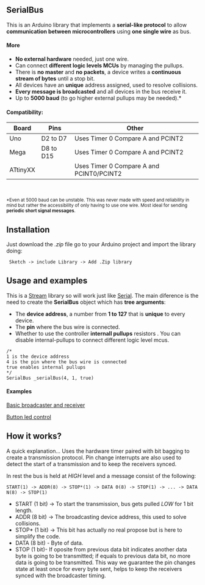 


## SerialBus
This is an Arduino library that implements a **serial-like protocol** to allow **communication between microcontrollers** using **one single wire** as bus. 

#### More
- **No external hardware** needed, just one wire.
- Can connect **different logic levels MCUs**  by managing the pullups.
- There is **no master** and **no packets**, a device writes a **continuous stream of bytes** until a stop bit. 
- All devices have an **unique** address assigned, used to resolve collisions.
- **Every message is broadcasted** and all devices in the bus receive it. 
- Up to **5000 baud** (to go higher external pullups may be needed).*



#### Compatibility:


Board       |       Pins        |       Other
------------|-------------------|---------------------
Uno         | D2 to D7          |   Uses Timer 0 Compare A and PCINT2
Mega        | D8 to D15         |   Uses Timer 0 Compare A and PCINT2
ATtinyXX    |                   |   Uses Timer 0 Compare A and PCINT0/PCINT2



<br>

<sup>*Even at 5000 baud can be unstable. This was never made with speed and reliability in mind but rather the accessibility of only having to use one wire. Most ideal for sending **periodic short signal messages**.</sup>

## Installation
Just download the *.zip* file go to your Arduino project and import the library doing:
```
 Sketch -> include Library -> Add .Zip library
```

## Usage and examples


This is a [Stream](https://reference.arduino.cc/reference/en/language/functions/communication/stream/) library so will work just like [Serial](https://reference.arduino.cc/reference/en/language/functions/communication/serial/). The main diference is the need to create the **SerialBus** object which has **tree arguments**:
- The **device address**, a number from **1 to 127** that is **unique** to every device.
- The **pin** where the bus wire is connected.
- Whether to use the controller **internall pullups** resistors . You can disable internal-pullups to connect different logic level mcus.

```
/*
1 is the device address
4 is the pin where the bus wire is connected
true enables internal pullups
*/
SerialBus _serialBus(4, 1, true)
```

#### Examples
[Basic broadcaster and receiver](http://example.com)

[Button led control](http://example.com)


## How it works?

A quick explanation... Uses the hardware timer paired with bit bagging to create a transmission protocol. Pin change interrupts are also used to detect the start of a transmission and to keep the receivers synced.

In rest the bus is held at *HIGH* level and a message consist of the following:

    START(1) -> ADDR(8) -> STOP*(1) -> DATA 0(8) -> STOP(1) -> ... -> DATA N(8) -> STOP(1)

- START (1 bit) -> To start the transmission, bus gets pulled *LOW* for 1 bit length.
- ADDR (8 bit) -> The broadcasting device address, this used to solve collisions.
- STOP* (1 bit)  -> This bit has actually no real propose but is here to simplify the code.
- DATA (8 bit) - Byte of data.
- STOP (1 bit)- If oposite from previous data bit indicates another data byte is going to be transmitted; if equals to previous data bit, no more data is going to be transmitted. This way we guarantee the pin changes state at least once for every byte sent, helps to keep the receivers synced with the broadcaster timing. 


